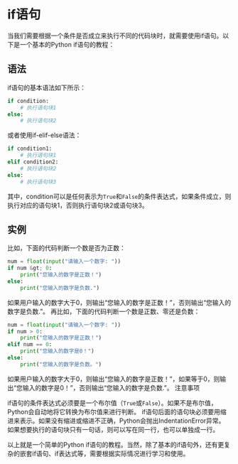 # if语句

当我们需要根据一个条件是否成立来执行不同的代码块时，就需要使用if语句。以下是一个基本的Python if语句的教程：

## 语法

if语句的基本语法如下所示：

```python
if condition:
    # 执行语句块1
else:
    # 执行语句块2
```

或者使用if-elif-else语法：
```python
if condition1:
    # 执行语句块1
elif condition2:
    # 执行语句块2
else:
    # 执行语句块3
```

其中，condition可以是任何表示为`True`和`False`的条件表达式，如果条件成立，则执行对应的语句块1，否则执行语句块2或语句块3。

## 实例

比如，下面的代码判断一个数是否为正数：

```python
num = float(input("请输入一个数字: "))
if num &gt; 0:
    print("您输入的数字是正数！")
else:
    print("您输入的数字是负数.")
```

如果用户输入的数字大于0，则输出“您输入的数字是正数！”，否则输出“您输入的数字是负数.”。
再比如，下面的代码判断一个数是正数、零还是负数：

```python
num = float(input("请输入一个数字: "))
if num > 0:
    print("您输入的数字是正数！")
elif num == 0:
    print("您输入的数字是0！")
else:
    print("您输入的数字是负数。")
```

如果用户输入的数字大于0，则输出“您输入的数字是正数！”，如果等于0，则输出“您输入的数字是0！”，否则输出“您输入的数字是负数.”。
注意事项

if语句的条件表达式必须要是一个布尔值（`True`或`False`）。如果不是布尔值，Python会自动地将它转换为布尔值来进行判断。
if语句后面的语句块必须要用缩进来表示。如果没有缩进或缩进不正确，Python会抛出IndentationError异常。
如果想要执行的语句块只有一句话，则可以写在同一行，也可以单独成一行。

以上就是一个简单的Python if语句的教程。当然，除了基本的if语句外，还有更复杂的嵌套if语句、if表达式等，需要根据实际情况进行学习和使用。